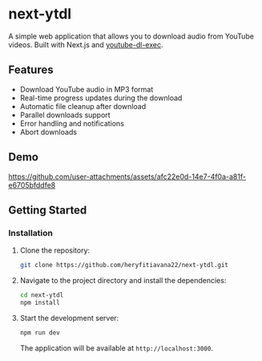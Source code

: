 # next-ytdl

A simple web application that allows you to download audio from YouTube videos. Built with Next.js and [youtube-dl-exec](https://github.com/microlinkhq/youtube-dl-exec).

## Features

- Download YouTube audio in MP3 format
- Real-time progress updates during the download
- Automatic file cleanup after download
- Parallel downloads support
- Error handling and notifications
- Abort downloads

## Demo




https://github.com/user-attachments/assets/afc22e0d-14e7-4f0a-a81f-e6705bfddfe8


## Getting Started

### Installation

1. Clone the repository:

   ```bash
   git clone https://github.com/heryfitiavana22/next-ytdl.git
   ```

2. Navigate to the project directory and install the dependencies:

   ```bash
   cd next-ytdl
   npm install
   ```

3. Start the development server:

   ```bash
   npm run dev
   ```

   The application will be available at `http://localhost:3000`.

